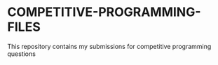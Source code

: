 # COMPETITIVE-PROGRAMMING-FILES
This repository contains my submissions for competitive programming questions
